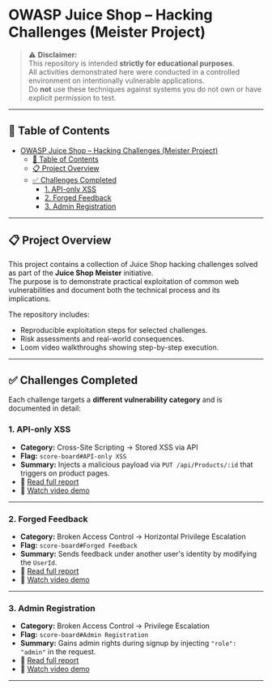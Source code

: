 # OWASP Juice Shop – Hacking Challenges (Meister Project)

> ⚠️ **Disclaimer:**  
> This repository is intended **strictly for educational purposes**.  
> All activities demonstrated here were conducted in a controlled environment on intentionally vulnerable applications.  
> Do **not** use these techniques against systems you do not own or have explicit permission to test.

---

## 📘 Table of Contents

- [OWASP Juice Shop – Hacking Challenges (Meister Project)](#owasp-juice-shop--hacking-challenges-meister-project)
  - [📘 Table of Contents](#-table-of-contents)
  - [📋 Project Overview](#-project-overview)
  - [✅ Challenges Completed](#-challenges-completed)
    - [1. API-only XSS](#1-api-only-xss)
    - [2. Forged Feedback](#2-forged-feedback)
    - [3. Admin Registration](#3-admin-registration)

---

## 📋 Project Overview

This project contains a collection of Juice Shop hacking challenges solved as part of the **Juice Shop Meister** initiative.  
The purpose is to demonstrate practical exploitation of common web vulnerabilities and document both the technical process and its implications.

The repository includes:
- Reproducible exploitation steps for selected challenges.
- Risk assessments and real-world consequences.
- Loom video walkthroughs showing step-by-step execution.

---

## ✅ Challenges Completed

Each challenge targets a **different vulnerability category** and is documented in detail:

### 1. API-only XSS
- **Category:** Cross-Site Scripting → Stored XSS via API
- **Flag:** `score-board#API-only XSS`
- **Summary:** Injects a malicious payload via `PUT /api/Products/:id` that triggers on product pages.
- 📄 [Read full report](challenges/API-only_XSS/README.md)  
- 🎥 [Watch video demo](https://www.loom.com/share/bc30952ee16a4076a4a5eb6b184616e1?sid=9e7a4c05-8dd3-4dcd-a6cb-75d3e9d1fe2c)

---

### 2. Forged Feedback
- **Category:** Broken Access Control → Horizontal Privilege Escalation
- **Flag:** `score-board#Forged Feedback`
- **Summary:** Sends feedback under another user's identity by modifying the `UserId`.
- 📄 [Read full report](challenges/forged_Feedback/README.md)  
- 🎥 [Watch video demo](https://www.loom.com/share/a740a5ef424e4c4985a02cdcbe4761d6?sid=6e2ab31e-a2c2-439f-a5b9-caf40871707b)

---

### 3. Admin Registration
- **Category:** Broken Access Control → Privilege Escalation
- **Flag:** `score-board#Admin Registration`
- **Summary:** Gains admin rights during signup by injecting `"role": "admin"` in the request.
- 📄 [Read full report](challenges/admin_Registration/README.md)  
- 🎥 [Watch video demo](https://www.loom.com/share/927a884d9b18462ca6f5155743559850?sid=574d181f-dd2e-4af7-a48b-a1279c48c437)

---
